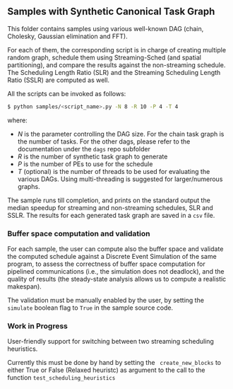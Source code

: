 ## Samples with Synthetic Canonical Task Graph

This folder contains samples using various well-known DAG (chain, Cholesky, Gaussian elimination and FFT).

For each of them, the corresponding script is in charge of creating multiple random graph, schedule them
using Streaming-Sched (and spatial partitioning), and compare the results against the non-streaming schedule.
The Scheduling Length Ratio (SLR) and the Streaming Scheduling Length Ratio (SSLR) are computed as well.

All the scripts can be invoked as follows:

```Bash
$ python samples/<script_name>.py -N 8 -R 10 -P 4 -T 4
```
where:
- $N$ is the parameter controlling the DAG size. For the chain task graph is the number of tasks. For the other dags, please refer to the documentation 
    under the `dags` repo subfolder
- $R$ is the number of synthetic task graph to generate
- $P$ is the number of PEs to use for the schedule
- $T$ (optional) is the number of threads to be used for evaluating the various DAGs. Using multi-threading is suggested for larger/numerous graphs.

The sample runs till completion, and prints on the standard output the median speedup for streaming and non-streaming schedules, SLR and SSLR.
The results for each generated task graph are saved in a `csv` file.

### Buffer space computation and validation

For each sample, the user can compute also the buffer space and validate the computed schedule against a Discrete Event Simulation of the same program, to assess the correctness of buffer space computation for pipelined communications (i.e., the simulation does not deadlock), and the quality of results (the steady-state analysis allows us to compute a realistic makespan).

The validation must be manually enabled by the user, by setting the `simulate` boolean flag to `True` in the sample source code.

### Work in Progress
User-friendly support for switching between two streaming scheduling heuristics.

Currently this must be done by hand by setting the ` create_new_blocks` to either True or False (Relaxed heuristc)
as argument to the call to the function `test_scheduling_heuristics`

